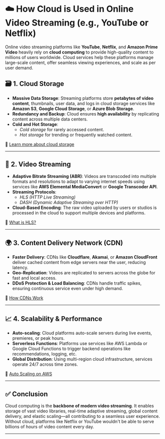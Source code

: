 # ☁️ How Cloud is Used in Online Video Streaming (e.g., YouTube or Netflix)

Online video streaming platforms like **YouTube**, **Netflix**, and **Amazon Prime Video** heavily rely on **cloud computing** to provide high-quality content to millions of users worldwide. Cloud services help these platforms manage large-scale content, offer seamless viewing experiences, and scale as per user demand.

## 🗃️ 1. Cloud Storage

- **Massive Data Storage**: Streaming platforms store **petabytes of video content**, thumbnails, user data, and logs in cloud storage services like **Amazon S3**, **Google Cloud Storage**, or **Azure Blob Storage**.
- **Redundancy and Backup**: Cloud ensures **high availability** by replicating content across multiple data centers.
- **Cold and Hot Storage**:
  - *Cold storage* for rarely accessed content.
  - *Hot storage* for trending or frequently watched content.

🔗 [Learn more about cloud storage](https://aws.amazon.com/s3/)

---

## 📡 2. Video Streaming

- **Adaptive Bitrate Streaming (ABR)**: Videos are transcoded into multiple formats and resolutions to adapt to varying internet speeds using services like **AWS Elemental MediaConvert** or **Google Transcoder API**.
- **Streaming Protocols**:
  - *HLS (HTTP Live Streaming)*
  - *DASH (Dynamic Adaptive Streaming over HTTP)*
- **Cloud-Based Encoding**: The raw video uploaded by users or studios is processed in the cloud to support multiple devices and platforms.

🔗 [What is HLS?](https://developer.apple.com/streaming/)

---

## 🌍 3. Content Delivery Network (CDN)

- **Faster Delivery**: CDNs like **Cloudflare**, **Akamai**, or **Amazon CloudFront** deliver cached content from edge servers near the user, reducing latency.
- **Geo-Replication**: Videos are replicated to servers across the globe for fast and local access.
- **DDoS Protection & Load Balancing**: CDNs handle traffic spikes, ensuring continuous service even under high demand.

🔗 [How CDNs Work](https://www.cloudflare.com/learning/cdn/what-is-a-cdn/)

---

## 📈 4. Scalability & Performance

- **Auto-scaling**: Cloud platforms auto-scale servers during live events, premieres, or peak hours.
- **Serverless Functions**: Platforms use services like AWS Lambda or Google Cloud Functions to trigger backend operations like recommendations, logging, etc.
- **Global Distribution**: Using multi-region cloud infrastructure, services operate 24/7 across time zones.

🔗 [Auto Scaling on AWS](https://docs.aws.amazon.com/autoscaling/)

---

## ✅ Conclusion

Cloud computing is the **backbone of modern video streaming**. It enables storage of vast video libraries, real-time adaptive streaming, global content delivery, and elastic scaling—all contributing to a seamless user experience. Without cloud, platforms like Netflix or YouTube wouldn't be able to serve billions of hours of video content every day.

---

